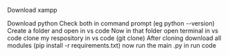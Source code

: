 Download xampp 


Download python 
Check both in command prompt (eg python --version)
Create a folder and open in vs code 
Now in that folder open terminal in vs code clone my respository in vs code (git clone)
After cloning  download all modules (pip install -r requirements.txt)
now run the main .py in run code
